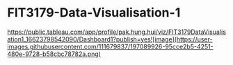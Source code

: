 # FIT3179-Data-Visualisation-1

https://public.tableau.com/app/profile/pak.hung.hui/viz/FIT3179DataVisualisation1_16623798542090/Dashboard1?publish=yes![image](https://user-images.githubusercontent.com/111679837/197089926-95cce2b5-4251-480e-9728-b58cbc78782a.png)
